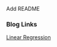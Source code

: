 Add README
### Blog Links
[Linear Regression](https://khushijain2810.medium.com/linear-regression-9fd219098405)
